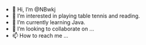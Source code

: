 - 👋 Hi, I’m @NBwkj
- 👀 I’m interested in playing table tennis and reading.
- 🌱 I’m currently learning Java.
- 💞️ I’m looking to collaborate on ...
- 📫 How to reach me ...

<!---
NBwkj/NBwkj is a ✨ special ✨ repository because its `README.md` (this file) appears on your GitHub profile.
You can click the Preview link to take a look at your changes.
--->
